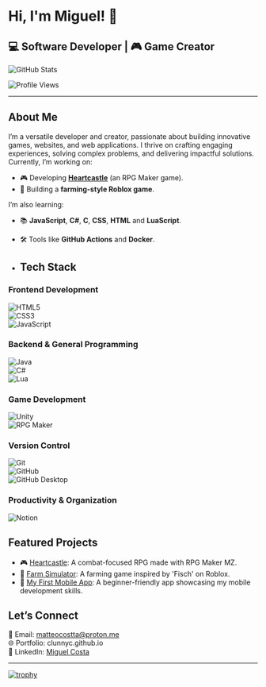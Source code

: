 # Hi, I'm Miguel! 👋  
💻 Software Developer | 🎮 Game Creator 
---

![GitHub Stats](https://github-readme-stats.vercel.app/api?username=clunnyc&show_icons=true&hide_title=true&count_private=true&hide=prs&theme=radical)

![Profile Views](https://komarev.com/ghpvc/?username=clunnyc)

---
## About Me  
I’m a versatile developer and creator, passionate about building innovative games, websites, and web applications. I thrive on crafting engaging experiences, solving complex problems, and delivering impactful solutions.
Currently, I’m working on:
- 🎮 Developing **[Heartcastle](https://heartcastle.fandom.com/wiki/HeartCastle_Wiki)** (an RPG Maker game).  
- 🌾 Building a **farming-style Roblox game**.  

I’m also learning:
- 📚 **JavaScript**, **C#**, **C**, **CSS**, **HTML** and **LuaScript**.  
- 🛠️ Tools like **GitHub Actions** and **Docker**.

- ## Tech Stack  

### Frontend Development
![HTML5](https://img.shields.io/badge/-HTML5-orange?style=flat&logo=html5)  
![CSS3](https://img.shields.io/badge/-CSS3-blue?style=flat&logo=css3)  
![JavaScript](https://img.shields.io/badge/-JavaScript-yellow?style=flat&logo=javascript)  

### Backend & General Programming
![Java](https://img.shields.io/badge/-Java-red?style=flat&logo=java)  
![C#](https://img.shields.io/badge/-C%23-green?style=flat&logo=c-sharp)  
![Lua](https://img.shields.io/badge/-Lua-blue?style=flat&logo=lua)  

### Game Development
![Unity](https://img.shields.io/badge/-Unity-black?style=flat&logo=unity)  
![RPG Maker](https://img.shields.io/badge/-RPG%20Maker-purple?style=flat)  

### Version Control
![Git](https://img.shields.io/badge/-Git-orange?style=flat&logo=git)  
![GitHub](https://img.shields.io/badge/-GitHub-black?style=flat&logo=github)  
![GitHub Desktop](https://img.shields.io/badge/-GitHub%20Desktop-blue?style=flat&logo=github)  

### Productivity & Organization
![Notion](https://img.shields.io/badge/-Notion-black?style=flat&logo=notion)


## Featured Projects  
- 🎮 [Heartcastle](https://heartcastle.fandom.com/wiki/HeartCastle_Wiki): A combat-focused RPG made with RPG Maker MZ.  
- 🌾 [Farm Simulator](): A farming game inspired by 'Fisch' on Roblox.  
- 📱 [My First Mobile App](): A beginner-friendly app showcasing my mobile development skills.  

## Let’s Connect  
📧 Email: [matteocostta@proton.me](mailto:matteocostta@proton.me)  
🌐 Portfolio: clunnyc.github.io                                                
💼 LinkedIn: [Miguel Costa](https://www.linkedin.com/in/miguel-costa-6401b5341/)  


---


[![trophy](https://github-profile-trophy.vercel.app/?username=clunnyc&theme=radical&no-frame=true&row=2&column=3&title=Commits,PullRequest,Issues)](https://github.com/ryo-ma/github-profile-trophy)

